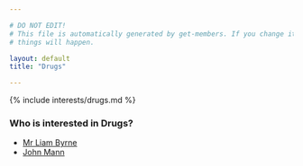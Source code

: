 ```yaml
---

# DO NOT EDIT!
# This file is automatically generated by get-members. If you change it, bad
# things will happen.

layout: default
title: "Drugs"

---
```


{% include interests/drugs.md %}

### Who is interested in Drugs?


* [Mr Liam Byrne](members/mr-liam-byrne.html)
* [John Mann](members/john-mann.html)
